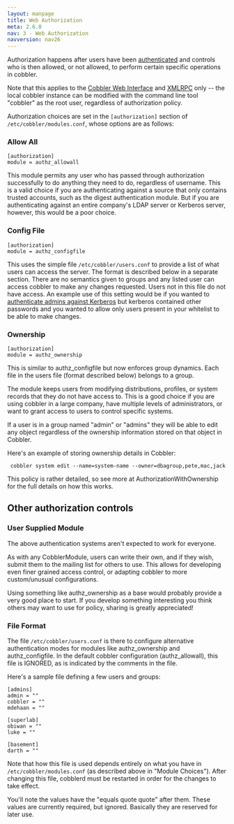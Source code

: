 ```yaml
---
layout: manpage
title: Web Authorization
meta: 2.6.0
nav: 3 - Web Authorization
navversion: nav26
---
```


<p>Authorization happens after users have been <a href="Web%20Authentication">authenticated</a> and controls who is then allowed, or not allowed, to perform certain specific operations in cobbler.</p>

<p>Note that this applies to the <a href="Cobbler%20web%20interface">Cobbler Web Interface</a> and <a href="XmlRpc">XMLRPC</a> only -- the local cobbler instance can be modified with the command line tool "cobbler" as the root user, regardless of authorization policy.</p>

<p>Authorization choices are set in the <code>[authorization]</code> section of <code>/etc/cobbler/modules.conf</code>, whose options are as follows:</p>

<h3>Allow All</h3>

<pre><code>[authorization]
module = authz_allowall
</code></pre>

<p>This module permits any user who has passed through authorization successfully to do anything they need to do, regardless of username.  This is a valid choice if you are authenticating against a source that only contains trusted accounts, such as the digest authentication module.  But if you are authenticating against an entire company's LDAP server or Kerberos server, however, this would be a poor choice.</p>

<h3>Config File</h3>

<pre><code>[authorization]
module = authz_configfile
</code></pre>

<p>This uses the simple file <code>/etc/cobbler/users.conf</code> to provide a list of what users can access the server.  The format is described below in a separate section.  There are no
semantics given to groups and any listed user can access cobbler to make any changes requested.  Users not in this file do not have access.  An example use of this setting
would be if you wanted to <a href="Kerberos">authenticate admins against Kerberos</a> but kerberos contained other passwords and you wanted to allow only users
present in your whitelist to be able to make changes.</p>

<h3>Ownership</h3>

<pre><code>[authorization]
module = authz_ownership
</code></pre>

<p>This is similar to authz_configfile but now enforces group dynamics.  Each file in the users file (format described below) belongs to a group.</p>

<p>The module keeps users from modifying distributions, profiles, or system records that they do not have access to.  This is a good choice if you are using cobbler in a large
company, have multiple levels of administrators, or want to grant access to users to control specific systems.</p>

<p>If a user is in a group named "admin" or "admins" they will be able to edit any object regardless of the ownership information stored on that object in Cobbler.</p>

<p>Here's an example of storing ownership details in Cobbler:</p>

<pre><code> cobbler system edit --name=system-name --owner=dbagroup,pete,mac,jack
</code></pre>

<p>This policy is rather detailed, so see more at AuthorizationWithOwnership for the full details on how this works.</p>

<h2>Other authorization controls</h2>

<h3>User Supplied Module</h3>

<p>The above authentication systems aren't expected to work for everyone.</p>

<p>As with any CobblerModule, users can write their own, and if they wish, submit them to the mailing list for others to use.  This allows
for developing even finer grained access control, or adapting cobbler to more custom/unusual configurations.</p>

<p>Using something like authz_ownership as a base would probably provide a very good place to start.  If you develop something interesting
you think others may want to use for policy, sharing is greatly appreciated!</p>

<h3>File Format</h3>

<p>The file <code>/etc/cobbler/users.conf</code> is there to configure alternative authentication modes for modules like authz_ownership and authz_configfile.  In the default cobbler configuration (authz_allowall), this file is IGNORED, as is indicated by the comments in the file.</p>

<p>Here's a sample file defining a few users and groups:</p>

<pre><code>[admins]
admin = ""
cobbler = ""
mdehaan = ""

[superlab]
obiwan = ""
luke = ""

[basement]
darth = ""
</code></pre>

<p>Note that how this file is used depends entirely on what you have in <code>/etc/cobbler/modules.conf</code> (as described above in "Module Choices").   After changing this file, cobblerd must be restarted in order for the changes to take effect.</p>

<p>You'll note the values have the "equals quote quote" after them.  These values are currently required, but ignored.  Basically they are reserved
for later use.</p>
